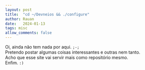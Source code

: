 ```yaml
---
layout: post
title:  "cd ~/Devneios && ./configure"
author: Rauan
date:   2024-01-13
tags: misc
allow_comments: false
---
```


Oi, ainda não tem nada por aqui. `;-;`<br>
Pretendo postar algumas coisas interessantes e outras nem tanto.<br>
Acho que esse site vai servir mais como repositório mesmo.<br>
Enfim. `:)`